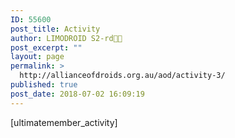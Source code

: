 ```yaml
---
ID: 55600
post_title: Activity
author: LIMODROID S2-rd🔭🔬
post_excerpt: ""
layout: page
permalink: >
  http://allianceofdroids.org.au/aod/activity-3/
published: true
post_date: 2018-07-02 16:09:19
---
```

[ultimatemember_activity]